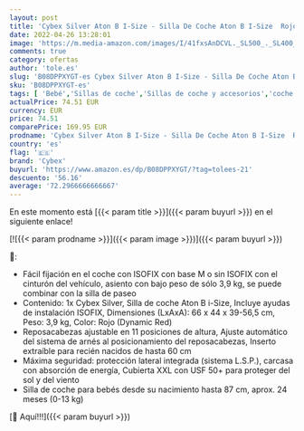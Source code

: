 ```yaml
---
layout: post
title: 'Cybex Silver Aton B I-Size - Silla De Coche Aton B I-Size  Rojo - Dynamic Red  Grupo 0 +  0-13 kg '
date: 2022-04-26 13:28:01
image: 'https://m.media-amazon.com/images/I/41fxsAnDCVL._SL500_._SL400_.jpg'
comments: true
category: ofertas
author: 'tole.es'
slug: 'B08DPPXYGT-es Cybex Silver Aton B I-Size - Silla De Coche Aton B I-Size...'
sku: 'B08DPPXYGT-es'
tags: [ 'Bebé','Sillas de coche','Sillas de coche y accesorios','coche','cybex','de','silla','🇪🇸', ]
actualPrice: 74.51 EUR
currency: EUR
price: 74.51
comparePrice: 169.95 EUR
prodname: 'Cybex Silver Aton B I-Size - Silla De Coche Aton B I-Size  Rojo - Dynamic Red  Grupo 0 +  0-13 kg '
country: 'es'
flag: '🇪🇸'
brand: 'Cybex'
buyurl: 'https://www.amazon.es/dp/B08DPPXYGT/?tag=tolees-21'
descuento: '56.16'
average: '72.2966666666667'
---
```


En este momento está [{{< param title >}}]({{< param buyurl >}}) en el siguiente enlace!

[![{{< param prodname >}}]({{< param image >}})]({{< param buyurl >}})

🔎:

- Fácil fijación en el coche con ISOFIX con base M o sin ISOFIX con el cinturón del vehículo, asiento con bajo peso de sólo 3,9 kg, se puede combinar con la silla de paseo
- Contenido: 1x Cybex Silver, Silla de coche Aton B i-Size, Incluye ayudas de instalación ISOFIX, Dimensiones (LxAxA): 66 x 44 x 39-56,5 cm, Peso: 3,9 kg, Color: Rojo (Dynamic Red)
- Reposacabezas ajustable en 11 posiciones de altura, Ajuste automático del sistema de arnés al posicionamiento del reposacabezas, Inserto extraíble para recién nacidos de hasta 60 cm
- Máxima seguridad: protección lateral integrada (sistema L.S.P.), carcasa con absorción de energía, Cubierta XXL con USF 50+ para proteger del sol y del viento
- Silla de coche para bebés desde su nacimiento hasta 87 cm, aprox. 24 meses (0-13 kg)

[🛒 Aquí!!!]({{< param buyurl >}})
